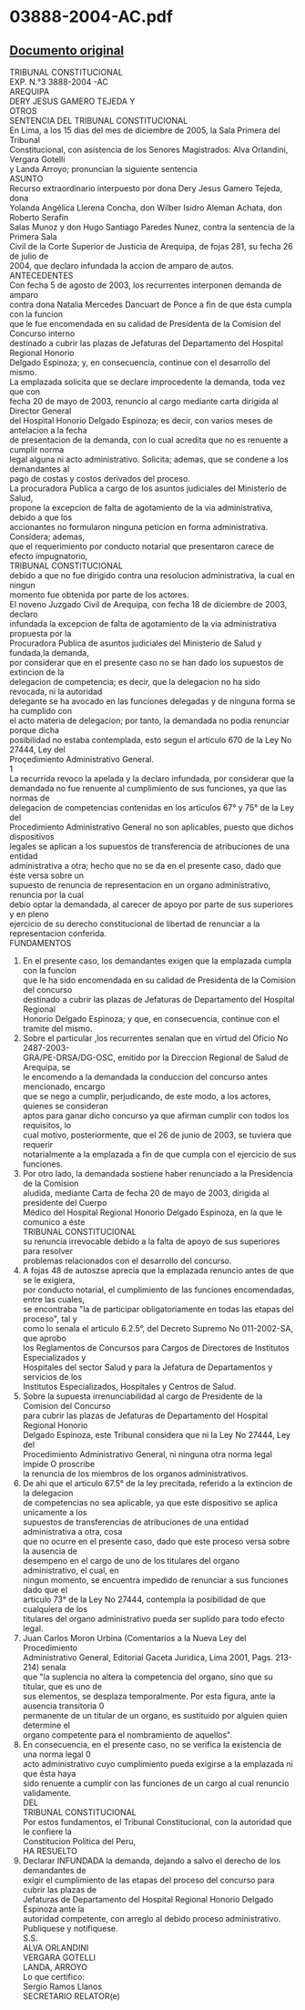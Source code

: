 
03888-2004-AC.pdf
=================
  
[Documento original](https://tc.gob.pe/jurisprudencia/2006/03888-2004-AC.pdf)  
---  
TRIBUNAL CONSTITUCIONAL  
EXP. N.°3 3888-2004 -AC  
AREQUIPA  
DERY JESUS GAMERO TEJEDA Y  
OTROS  
SENTENCIA DEL TRIBUNAL CONSTITUCIONAL  
En Lima, a los 15 dias del mes de diciembre de 2005, la Sala Primera del Tribunal  
Constitucional, con asistencia de los Senores Magistrados: Alva Orlandini, Vergara Gotelli  
y Landa Arroyo; pronuncian la siguiente sentencia  
ASUNTO  
Recurso extraordinario interpuesto por dona Dery Jesus Gamero Tejeda, dona  
Yolanda Angélica Llerena Concha, don Wilber Isidro Aleman Achata, don Roberto Serafin  
Salas Munoz y don Hugo Santiago Paredes Nunez, contra la sentencia de la Primera Sala  
Civil de la Corte Superior de Justicia de Arequipa, de fojas 281, su fecha 26 de julio de  
2004, que declaro infundada la accion de amparo de autos.  
ANTECEDENTES  
Con fecha 5 de agosto de 2003, los recurrentes interponen demanda de amparo  
contra dona Natalia Mercedes Dancuart de Ponce a fin de que ésta cumpla con la funcion  
que le fue encomendada en su calidad de Presidenta de la Comision del Concurso interno  
destinado a cubrir las plazas de Jefaturas del Departamento del Hospital Regional Honorio  
Delgado Espinoza; y, en consecuencia, continue con el desarrollo del mismo.  
La emplazada solicita que se declare improcedente la demanda, toda vez que con  
fecha 20 de mayo de 2003, renuncio al cargo mediante carta dirigida al Director General  
del Hospital Honorio Delgado Espinoza; es decir, con varios meses de antelacion a la fecha  
de presentacion de la demanda, con lo cual acredita que no es renuente a cumplir norma  
legal alguna ni acto administrativo. Solicita; ademas, que se condene a los demandantes al  
pago de costas y costos derivados del proceso.  
La procuradora Publica a cargo de los asuntos judiciales del Ministerio de Salud,  
propone la excepcion de falta de agotamiento de la via administrativa, debido a que los  
accionantes no formularon ninguna peticion en forma administrativa. Considera; ademas,  
que el requerimiento por conducto notarial que presentaron carece de efecto impugnatorio,  
TRIBUNAL CONSTITUCIONAL  
debido a que no fue dirigido contra una resolucion administrativa, la cual en ningun  
momento fue obtenida por parte de los actores.  
El noveno Juzgado Civil de Arequipa, con fecha 18 de diciembre de 2003, declaro  
infundada la excepcion de falta de agotamiento de la via administrativa propuesta por la  
Procuradora Publica de asuntos judiciales del Ministerio de Salud y fundada,la demanda,  
por considerar que en el presente caso no se han dado los supuestos de extincion de la  
delegacion de competencia; es decir, que la delegacion no ha sido revocada, ni la autoridad  
delegante se ha avocado en las funciones delegadas y de ninguna forma se ha cumplido con  
el acto materia de delegacion; por tanto, la demandada no podia renunciar porque dicha  
posibilidad no estaba contemplada, esto segun el articulo 670 de la Ley No 27444, Ley del  
Proçedimiento Administrativo General.  
1  
La recurrida revoco la apelada y la declaro infundada, por considerar que la  
demandada no fue renuente al cumplimiento de sus funciones, ya que las normas de  
delegacion de competencias contenidas en los articulos 67° y 75° de la Ley del  
Procedimiento Administrativo General no son aplicables, puesto que dichos dispositivos  
legales se aplican a los supuestos de transferencia de atribuciones de una entidad  
administrativa a otra; hecho que no se da en el presente caso, dado que éste versa sobre un  
supuesto de renuncia de representacion en un organo administrativo, renuncia por la cual  
debio optar la demandada, al carecer de apoyo por parte de sus superiores y en pleno  
ejercicio de su derecho constitucional de libertad de renunciar a la representacion conferida.  
FUNDAMENTOS  
1. En el presente caso, los demandantes exigen que la emplazada cumpla con la funcion  
que le ha sido encomendada en su calidad de Presidenta de la Comision del concurso  
destinado a cubrir las plazas de Jefaturas de Departamento del Hospital Regional  
Honorio Delgado Espinoza; y que, en consecuencia, continue con el tramite del mismo.  
2. Sobre el particular ,los recurrentes senalan que en virtud del Oficio No 2487-2003-  
GRA/PE-DRSA/DG-OSC, emitido por la Direccion Regional de Salud de Arequipa, se  
le encomendo a la demandada la conduccion del concurso antes mencionado, encargo  
que se nego a cumplir, perjudicando, de este modo, a los actores, quienes se consideran  
aptos para ganar dicho concurso ya que afirman cumplir con todos los requisitos, lo  
cual motivo, posteriormente, que el 26 de junio de 2003, se tuviera que requerir  
notarialmente a la emplazada a fin de que cumpla con el ejercicio de sus funciones.  
3. Por otro lado, la demandada sostiene haber renunciado a la Presidencia de la Comision  
aludida, mediante Carta de fecha 20 de mayo de 2003, dirigida al presidente del Cuerpo  
Médico del Hospital Regional Honorio Delgado Espinoza, en la que le comunico a éste  
TRIBUNAL CONSTITUCIONAL  
su renuncia irrevocable debido a la falta de apoyo de sus superiores para resolver  
problemas relacionados con el desarrollo del concurso.  
4. A fojas 48 de autoszse aprecia que la emplazada renuncio antes de que se le exigiera,  
por conducto notarial, el cumplimiento de las funciones encomendadas, entre las cuales,  
se encontraba "la de participar obligatoriamente en todas las etapas del proceso", tal y  
como lo senala el articulo 6.2.5°, del Decreto Supremo No 011-2002-SA, que aprobo  
los Reglamentos de Concursos para Cargos de Directores de Institutos Especializados y  
Hospitales del sector Salud y para la Jefatura de Departamentos y servicios de los  
Institutos Especializados, Hospitales y Centros de Salud.  
5. Sobre la supuesta irrenunciabilidad al cargo de Presidente de la Comision del Concurso  
para cubrir las plazas de Jefaturas de Departamento del Hospital Regional Honorio  
Delgado Espinoza, este Tribunal considera que ni la Ley No 27444, Ley del  
Procedimiento Administrativo General, ni ninguna otra norma legal impide O proscribe  
la renuncia de los miembros de los organos administrativos.  
6. De ahi que el articulo 67.5° de la ley precitada, referido a la extincion de la delegacion  
de competencias no sea aplicable, ya que este dispositivo se aplica unicamente a los  
supuestos de transferencias de atribuciones de una entidad administrativa a otra, cosa  
que no ocurre en el presente caso, dado que este proceso versa sobre la ausencia de  
desempeno en el cargo de uno de los titulares del organo administrativo, el cual, en  
ningun momento, se encuentra impedido de renunciar a sus funciones dado que el  
articulo 73° de la Ley No 27444, contempla la posibilidad de que cualquiera de los  
titulares del organo administrativo pueda ser suplido para todo efecto legal.  
7. Juan Carlos Moron Urbina (Comentarios a la Nueva Ley del Procedimiento  
Administrativo General, Editorial Gaceta Juridica, Lima 2001, Pags. 213-214) senala  
que "la suplencia no altera la competencia del organo, sino que su titular, que es uno de  
sus elementos, se desplaza temporalmente. Por esta figura, ante la ausencia transitoria 0  
permanente de un titular de un organo, es sustituido por alguien quien determine el  
organo competente para el nombramiento de aquellos".  
8. En consecuencia, en el presente caso, no se verifica la existencia de una norma legal 0  
acto administrativo cuyo cumplimiento pueda exigirse a la emplazada ni que ésta haya  
sido renuente a cumplir con las funciones de un cargo al cual renuncio validamente.  
DEL  
TRIBUNAL CONSTITUCIONAL  
Por estos fundamentos, el Tribunal Constitucional, con la autoridad que le confiere la  
Constitucion Politica del Peru,  
HA RESUELTO  
1. Declarar INFUNDADA la demanda, dejando a salvo el derecho de los demandantes de  
exigir el cumplimiento de las etapas del proceso del concurso para cubrir las plazas de  
Jefaturas de Departamento del Hospital Regional Honorio Delgado Espinoza ante la  
autoridad competente, con arreglo al debido proceso administrativo.  
Publiquese y notifiquese.  
S.S.  
ALVA ORLANDINI  
VERGARA GOTELLI  
LANDA, ARROYO  
Lo que certifico:  
Sergio Ramos Llanos  
SECRETARIO RELATOR(e)
